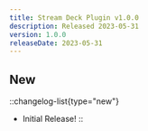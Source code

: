 ```yaml
---
title: Stream Deck Plugin v1.0.0
description: Released 2023-05-31
version: 1.0.0
releaseDate: 2023-05-31
---
```


## New
::changelog-list{type="new"}
- Initial Release!
::